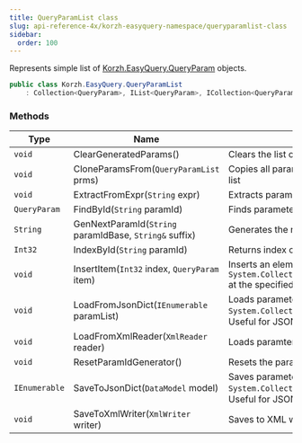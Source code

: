 ```yaml
---
title: QueryParamList class
slug: api-reference-4x/korzh-easyquery-namespace/queryparamlist-class
sidebar:
  order: 100
---
```


Represents simple list of [Korzh.EasyQuery.QueryParam](/easyquery/docs/api-reference-4x/korzh-easyquery-namespace/queryparam-class) objects.
```csharp
public class Korzh.EasyQuery.QueryParamList
    : Collection<QueryParam>, IList<QueryParam>, ICollection<QueryParam>, IEnumerable<QueryParam>, IEnumerable, IList, ICollection, IReadOnlyList<QueryParam>, IReadOnlyCollection<QueryParam>

```

### Methods

| Type | Name | Description | 
| --- | --- | --- | 
| `void` | ClearGeneratedParams() | Clears the list of generated parameters. | 
| `void` | CloneParamsFrom(`QueryParamList` prms) | Copies all parameters from some parameter list | 
| `void` | ExtractFromExpr(`String` expr) | Extracts parameters from expression. | 
| `QueryParam` | FindById(`String` paramId) | Finds parameter by its ID. | 
| `String` | GenNextParamId(`String` paramIdBase, `String&` suffix) | Generates the next parameter identifier. | 
| `Int32` | IndexById(`String` paramId) | Returns index of parameter by its ID. | 
| `void` | InsertItem(`Int32` index, `QueryParam` item) | Inserts an element into the `System.Collections.ObjectModel.Collection'1` at the specified index. | 
| `void` | LoadFromJsonDict(`IEnumerable` paramList) | Loads parameter list from some `System.Collections.IEnumerable` object. Useful for JSON deserialization | 
| `void` | LoadFromXmlReader(`XmlReader` reader) | Loads paramter list from XML reader. | 
| `void` | ResetParamIdGenerator() | Resets the parameter identifier generator. | 
| `IEnumerable` | SaveToJsonDict(`DataModel` model) | Saves parameter list into some `System.Collections.IEnumerable` object. Useful for JSON serialization | 
| `void` | SaveToXmlWriter(`XmlWriter` writer) | Saves to XML writer. |
